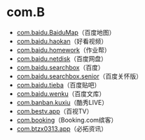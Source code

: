 # com.B

- [com.baidu.BaiduMap](./com.baidu.BaiduMap/readme.md)（百度地图）
- [com.baidu.haokan](./com.baidu.haokan/readme.md)（好看视频）
- [com.baidu.homework](./com.baidu.homework/readme.md)（作业帮）
- [com.baidu.netdisk](./com.baidu.netdisk/readme.md)（百度网盘）
- [com.baidu.searchbox](./com.baidu.searchbox/readme.md)（百度）
- [com.baidu.searchbox.senior](./com.baidu.searchbox.senior/readme.md)（百度关怀版）
- [com.baidu.tieba](./com.baidu.tieba/readme.md)（百度贴吧）
- [com.baidu.wenku](./com.baidu.wenku/readme.md)（百度文库）
- [com.banban.kuxiu](./com.banban.kuxiu/readme.md)（酷秀LIVE）
- [com.bestv.app](./com.bestv.app/readme.md)（百视TV）
- [com.booking](./com.booking/readme.md)（Booking.com缤客）
- [com.btzx0313.app](./com.btzx0313.app/readme.md)（必拓资讯）
